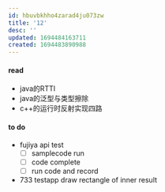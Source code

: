 ```yaml
---
id: hbuvbkhho4zarad4ju073zw
title: '12'
desc: ''
updated: 1694484163711
created: 1694483890988
---
```


#### read
- java的RTTI
- java的泛型与类型擦除
- c++的运行时反射实现四路


#### to do
- fujiya api test
    - [ ] samplecode run
    - [ ] code complete
    - [ ] run code and record
- 733 testapp draw rectangle of inner result 